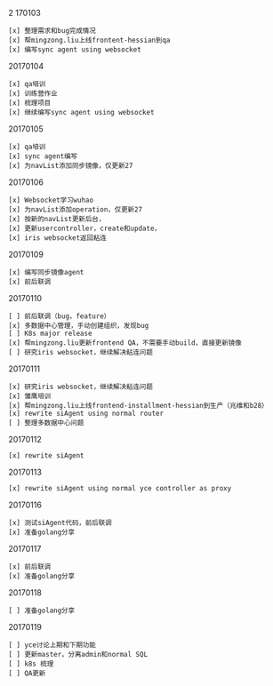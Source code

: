 2
170103

    [x] 整理需求和bug完成情况
    [x] 帮mingzong.liu上线frontent-hessian到qa
    [x] 编写sync agent using websocket

20170104
    
    [x] qa培训
    [x] 训练营作业
    [x] 梳理项目
    [x] 继续编写sync agent using websocket

20170105
    
    [x] qa培训
    [x] sync agent编写
    [x] 为navList添加同步镜像，仅更新27

20170106
    
    [x] Websocket学习wuhao
    [x] 为navList添加operation，仅更新27
    [x] 按新的navList更新后台，
    [x] 更新usercontroller，create和update，
    [x] iris websocket返回粘连

20170109

    [x] 编写同步镜像agent
    [x] 前后联调

20170110

    [ ] 前后联调（bug，feature）
    [x] 多数据中心管理，手动创建组织，发现bug
    [ ] K8s major release
    [x] 帮mingzong.liu更新frontend QA，不需要手动build，直接更新镜像 
    [ ] 研究iris websocket，继续解决粘连问题

20170111

    [x] 研究iris websocket，继续解决粘连问题
    [x] 雏鹰培训
    [x] 帮mingzong.liu上线frontend-installment-hessian到生产（兆维和b28）
    [x] rewrite siAgent using normal router
    [ ] 整理多数据中心问题

20170112

    [x] rewrite siAgent

20170113

    [x] rewrite siAgent using normal yce controller as proxy

20170116

    [x] 测试siAgent代码，前后联调
    [x] 准备golang分享   
20170117

    [x] 前后联调
    [x] 准备golang分享   

20170118

    [ ] 准备golang分享   

20170119

    [ ] yce讨论上期和下期功能
    [ ] 更新master，分离admin和normal SQL
    [ ] k8s 梳理
    [ ] QA更新

